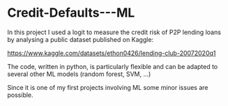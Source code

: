 # Credit-Defaults---ML

In this project I used a logit to measure the credit risk of P2P lending loans by analysing a public dataset published on Kaggle:

https://www.kaggle.com/datasets/ethon0426/lending-club-20072020q1 

The code, written in python, is particularly flexible and can be adapted to several other ML models (random forest, SVM, ...)

Since it is one of my first projects involving ML some minor issues are possible. 
